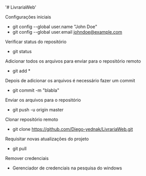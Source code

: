 '# LivrariaWeb' 

Configurações iniciais
 - git config --global user.name "John Doe"
 - git config --global user.email johndoe@example.com

Verificar status do repositório
 - git status
 
Adicionar todos os arquivos para enviar para o repositório remoto
 - git add *
 
Depois de adicionar os arquivos é necessário fazer um commit
 - git commit -m "blabla"
 
Enviar os arquivos para o repositório
 - git push -u origin master
 
Clonar repositório remoto
 - git clone https://github.com/Diego-yednak/LivrariaWeb.git
 
Requisitar novas atualizações do projeto
 - git pull
 
Remover credenciais
 - Gerenciador de credenciais na pesquisa do windows
